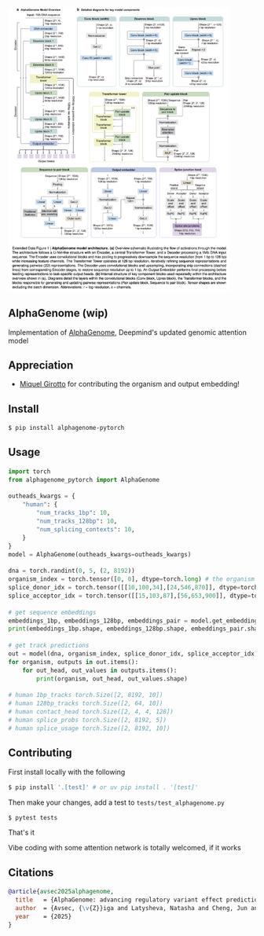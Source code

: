 <img src="./extended-figure-1.png" width="450px"></img>

## AlphaGenome (wip)

Implementation of [AlphaGenome](https://deepmind.google/discover/blog/alphagenome-ai-for-better-understanding-the-genome/), Deepmind's updated genomic attention model


## Appreciation

- [Miquel Girotto](https://github.com/MiqG) for contributing the organism and output embedding!

## Install

```bash
$ pip install alphagenome-pytorch
```

## Usage

```python
import torch
from alphagenome_pytorch import AlphaGenome

outheads_kwargs = {
    "human": {
        "num_tracks_1bp": 10,
        "num_tracks_128bp": 10,
        "num_splicing_contexts": 10,
    }
}
model = AlphaGenome(outheads_kwargs=outheads_kwargs)

dna = torch.randint(0, 5, (2, 8192))
organism_index = torch.tensor([0, 0], dtype=torch.long) # the organism that each sequence belongs to
splice_donor_idx = torch.tensor([[10,100,34],[24,546,870]], dtype=torch.long)
splice_acceptor_idx = torch.tensor([[15,103,87],[56,653,900]], dtype=torch.long)

# get sequence embeddings
embeddings_1bp, embeddings_128bp, embeddings_pair = model.get_embeddings(dna, organism_index) # (2, 8192, 1536), (2, 64, 3072), (2, 4, 4, 128)
print(embeddings_1bp.shape, embeddings_128bp.shape, embeddings_pair.shape)

# get track predictions
out = model(dna, organism_index, splice_donor_idx, splice_acceptor_idx)
for organism, outputs in out.items():
    for out_head, out_values in outputs.items():
        print(organism, out_head, out_values.shape)

# human 1bp_tracks torch.Size([2, 8192, 10])
# human 128bp_tracks torch.Size([2, 64, 10])
# human contact_head torch.Size([2, 4, 4, 128])
# human splice_probs torch.Size([2, 8192, 5])
# human splice_usage torch.Size([2, 8192, 10])
```

## Contributing

First install locally with the following

```bash
$ pip install '.[test]' # or uv pip install . '[test]'
```

Then make your changes, add a test to `tests/test_alphagenome.py`

```bash
$ pytest tests
```

That's it

Vibe coding with some attention network is totally welcomed, if it works

## Citations

```bibtex
@article{avsec2025alphagenome,
  title   = {AlphaGenome: advancing regulatory variant effect prediction with a unified DNA sequence model},
  author  = {Avsec, {\v{Z}}iga and Latysheva, Natasha and Cheng, Jun and Novati, Guido and Taylor, Kyle R and Ward, Tom and Bycroft, Clare and Nicolaisen, Lauren and Arvaniti, Eirini and Pan, Joshua and Thomas, Raina and Dutordoir, Vincent and Perino, Matteo and De, Soham and Karollus, Alexander and Gayoso, Adam and Sargeant, Toby and Mottram, Anne and Wong, Lai Hong and Drot{\'a}r, Pavol and Kosiorek, Adam and Senior, Andrew and Tanburn, Richard and Applebaum, Taylor and Basu, Souradeep and Hassabis, Demis and Kohli, Pushmeet},
  year    = {2025}
}
```
